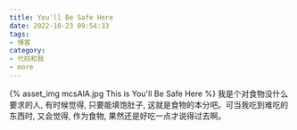 ```yaml
---
title: You'll Be Safe Here
date: 2022-10-23 09:54:33
tags:
- 博客
category:
- 代码和我
- more
---
```

{% asset_img mcsAlA.jpg This is You'll Be Safe Here %}
我是个对食物没什么要求的人, 有时候觉得, 只要能填饱肚子, 这就是食物的本分吧。可当我吃到难吃的东西时, 又会觉得, 作为食物, 果然还是好吃一点才说得过去啊。